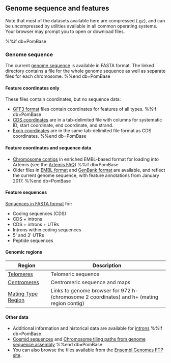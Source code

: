 ## Genome sequence and features

Note that most of the datasets available here are compressed (.gz), and
can be uncompressed by utilities available in all common operating
systems. Your browser may prompt you to open or download files.

%%if db=PomBase
### Genome sequence

The current [genome sequence](${base_url}/data/genome_sequence_and_features/genome_sequence/)
is available in FASTA format. The linked directory contains a file for
the whole genome sequence as well as separate files for each
chromosome.
%%end db=PomBase

#### Feature coordinates only

These files contain coordinates, but no sequence data:

-   [GFF3 format](${base_url}/data/genome_sequence_and_features/gff3/)
    files contain coordinates for features of all types.
%%if db=PomBase
-   [CDS coordinates](${base_url}/data/genome_sequence_and_features/CDS_Coordinates/) are in a tab-delimited file with columns for systematic ID, start coordinate, end coordinate, and strand.
-   [Exon coordinates](${base_url}/data/genome_sequence_and_features/Exon_Coordinates/) are in the same tab-delimited file format as CDS coordinates.
%%end db=PomBase

#### Feature coordinates and sequence data

-   [Chromosome contigs](https://www.pombase.org/data/genome_sequence_and_features/artemis_files/)
    in enriched EMBL-based format for loading into
    Artemis (see the [Artemis FAQ](/faq/there-equivalent-artemis-java-applet-pombase)) 
%%if db=PomBase
-   Older files in [EMBL format](https://www.pombase.org/data/genome_sequence_and_features/OLD/20170906/embl/)
    and [GenBank format](https://www.pombase.org/data/genome_sequence_and_features/OLD/20170906/genbank/)
    are available, and reflect the current genome sequence, with feature annotations from January 2017.
%%end db=PomBase

<!-- put this between the two existing lines above:
-   [Manually curated LTRs]() in GFF3 format
-->

#### Feature sequences

[Sequences in FASTA format](${base_url}/data/genome_sequence_and_features/feature_sequences/) for:

-   Coding sequences (CDS)
-   CDS + introns
-   CDS + introns + UTRs
-   Introns within coding sequences
-   5' and 3' UTRs
-   Peptide sequences
<!-- -   Non-coding RNA genes -->

#### Genomic regions

Region|Description
------|-----------
[Telomeres](status/telomeres)|Telomeric sequence
[Centromeres](status/centromeres)|Centromeric sequence and maps
[Mating Type Region](status/mating-type-region)|Links to genome browser for 972 h- (chromosome 2 coordinates) and h+ (mating region contig)

#### Other data

-   Additional information and historical data are available for [introns](downloads/intron-data)
%%if db=PomBase
-   [Cosmid sequences](https://www.pombase.org/data/archive/Cosmid_sequences/) and [Chromosome tiling paths from genome sequence assembly](https://www.pombase.org/data/archive/Cosmid_assembly_data/)
%%end db=PomBase
-   You can also browse the files available from the [Ensembl Genomes FTP
site](ftp://ftp.ensemblgenomes.org/pub/current/fungi/).
